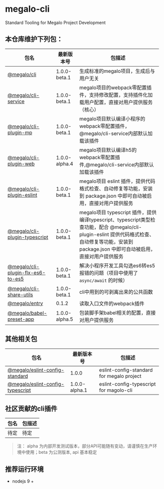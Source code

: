 # megalo-cli
Standard Tooling for Megalo Project Development

## 本仓库维护下列包：

| 包名 | 最新版本号 | 包描述
| ------ | ------ | ------ |
| [@megalo/cli](./packages/@megalo/cli) | 1.0.0-beta.1 | 生成标准的megalo项目，生成后与用户无关 |
| [@megalo/cli-service](./packages/@megalo/cli-service) | 1.0.0-beta.1 | megalo项目的webpack零配置插件，支持修改配置，支持插件化加载用户配置，直接对用户提供服务（核心）
| [@megalo/cli-plugin-mp](./packages/@megalo/cli-plugin-mp) | 1.0.0-beta.1 | megalo项目默认编译小程序的webpack零配置插件，@megalo/cli-service内部默认加载该插件
| [@megalo/cli-plugin-web](./packages/@megalo/cli-plugin-web) | 1.0.0-alpha.4 | megalo项目默认编译h5的webpack零配置插件,@megalo/cli-service内部默认加载该插件
| [@megalo/cli-plugin-eslint](./packages/@megalo/cli-plugin-eslint) | 1.0.0-beta.1 | megalo项目 eslint 插件，提供代码格式检查、自动修复等功能，安装到 package.json 中即可自动被启用，直接对用户提供服务
| [@megalo/cli-plugin-typescript](./packages/@megalo/cli-plugin-typescript) | 1.0.0-beta.1 | megalo项目 typescript 插件，提供编译typescript、typescript类型检查功能，配合 @megalo/cli-plugin-eslint 提供代码格式检查、自动修复等功能，安装到 package.json 中即可自动被启用，直接对用户提供服务
| [@megalo/cli-plugin-flx-es6-to-es5](./packages/@megalo/cli-plugin-flx-es6-to-es5) | 1.0.0-beta.1 | 解决小程序开发工具勾选es6转es5报错的问题（项目中使用了 `async/await` 的时候）
| [@megalo/cli-share-utils](./packages/@megalo/cli-share-utils) | 1.0.0-beta.1 | cli中用到的可剥离出来的公共函数
| [@megalo/entry](./packages/@megalo/entry) | 0.1.2 | 读取入口文件的webpack插件 |
| [@megalo/babel-preset-app](./packages/@megalo/babel-preset-app) | 1.0.0-alpha.5 | 包装脚手架babel相关的配置，直接对用户提供服务 |


## 其他相关包
| 包名 | 最新版本号 | 包描述
| ------ | ------ | ------ |
| [@megalo/eslint-config-standard](https://github.com/megalojs/eslint-config-standard) | 1.0.0 | eslint-config-standard for megalo project |
| [@megalo/eslint-config-typescript](https://github.com/megalojs/eslint-config-typescript) | 1.0.0-alpha.1 | eslint-config-typescript for magolo-cli |


## 社区贡献的cli插件
| 包名 | 包描述
| ------ | ------ |
| 待定 | 待定 |


> 注： alpha 为内部开发测试版本，部分API可能随有变动，请谨慎在生产环境中使用；beta 为公测版本, api 基本稳定

## 推荐运行环境
- nodejs 9 +
